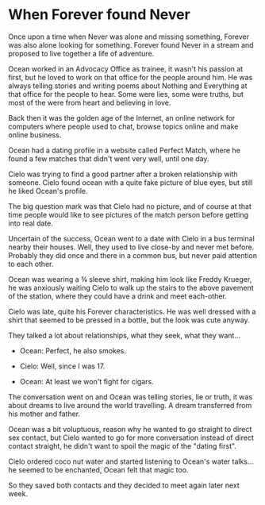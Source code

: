 # When Forever found Never

Once upon a time when Never was alone and missing something, Forever was
also alone looking for something. Forever found Never in a stream and
proposed to live together a life of adventure.

Ocean worked in an Advocacy Office as trainee, it wasn't his passion at
first, but he loved to work on that office for the people around him. He
was always telling stories and writing poems about Nothing and
Everything at that office for the people to hear. Some were lies, some
were truths, but most of the were from heart and believing in love.

Back then it was the golden age of the Internet, an online network for
computers where people used to chat, browse topics online and make
online business.

Ocean had a dating profile in a website called Perfect Match, where he
found a few matches that didn't went very well, until one day.

Cielo was trying to find a good partner after a broken relationship with
someone. Cielo found ocean with a quite fake picture of blue eyes, but
still he liked Ocean's profile.

The big question mark was that Cielo had no picture, and of course at
that time people would like to see pictures of the match person before
getting into real date.

Uncertain of the success, Ocean went to a date with Cielo in a bus
terminal nearby their houses. Well, they used to live close-by and never
met before. Probably they did once and there in a common bus, but never
paid attention to each other.

Ocean was wearing a ¾ sleeve shirt, making him look like Freddy Krueger,
he was anxiously waiting Cielo to walk up the stairs to the above
pavement of the station, where they could have a drink and meet
each-other.

Cielo was late, quite his Forever characteristics. He was well dressed
with a shirt that seemed to be pressed in a bottle, but the look was
cute anyway.

They talked a lot about relationships, what they seek, what they want...

-   Ocean: Perfect, he also smokes.

-   Cielo: Well, since I was 17.

-   Ocean: At least we won't fight for cigars.

The conversation went on and Ocean was telling stories, lie or truth, it
was about dreams to live around the world travelling. A dream
transferred from his mother and father.

Ocean was a bit voluptuous, reason why he wanted to go straight to
direct sex contact, but Cielo wanted to go for more conversation instead
of direct contact straight, he didn't want to spoil the magic of the
"dating first".

Cielo ordered coco nut water and started listening to Ocean's water
talks... he seemed to be enchanted, Ocean felt that magic too.

So they saved both contacts and they decided to meet again later next
week.
